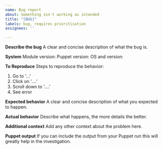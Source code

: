 ```yaml
---
name: Bug report
about: Something isn't working as intended
title: "[BUG]"
labels: bug, requires prioritisation
assignees: ''

---
```


**Describe the bug**
A clear and concise description of what the bug is.

**System**
Module version:
Puppet version:
OS and version:

**To Reproduce**
Steps to reproduce the behavior:
1. Go to '...'
2. Click on '....'
3. Scroll down to '....'
4. See error

**Expected behavior**
A clear and concise description of what you expected to happen.

**Actual behavior**
Describe what happens, the more details the better.

**Additional context**
Add any other context about the problem here.

**Puppet output**
If you can include the output from your Puppet run this will greatly help in the investigation.
